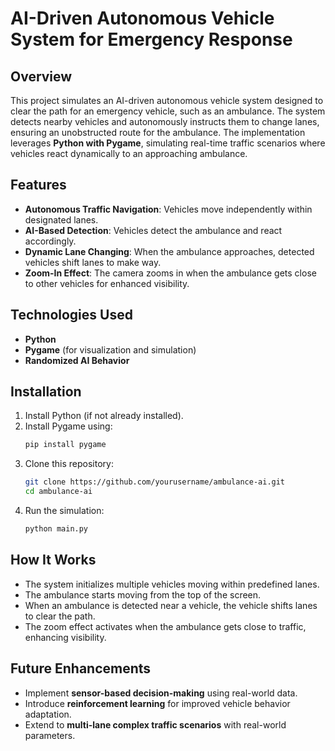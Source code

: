 # AI-Driven Autonomous Vehicle System for Emergency Response

## Overview
This project simulates an AI-driven autonomous vehicle system designed to clear the path for an emergency vehicle, such as an ambulance. The system detects nearby vehicles and autonomously instructs them to change lanes, ensuring an unobstructed route for the ambulance. The implementation leverages **Python with Pygame**, simulating real-time traffic scenarios where vehicles react dynamically to an approaching ambulance.

## Features
- **Autonomous Traffic Navigation**: Vehicles move independently within designated lanes.
- **AI-Based Detection**: Vehicles detect the ambulance and react accordingly.
- **Dynamic Lane Changing**: When the ambulance approaches, detected vehicles shift lanes to make way.
- **Zoom-In Effect**: The camera zooms in when the ambulance gets close to other vehicles for enhanced visibility.

## Technologies Used
- **Python**
- **Pygame** (for visualization and simulation)
- **Randomized AI Behavior**

## Installation
1. Install Python (if not already installed).
2. Install Pygame using:
   ```sh
   pip install pygame
   ```
3. Clone this repository:
   ```sh
   git clone https://github.com/yourusername/ambulance-ai.git
   cd ambulance-ai
   ```
4. Run the simulation:
   ```sh
   python main.py
   ```

## How It Works
- The system initializes multiple vehicles moving within predefined lanes.
- The ambulance starts moving from the top of the screen.
- When an ambulance is detected near a vehicle, the vehicle shifts lanes to clear the path.
- The zoom effect activates when the ambulance gets close to traffic, enhancing visibility.

## Future Enhancements
- Implement **sensor-based decision-making** using real-world data.
- Introduce **reinforcement learning** for improved vehicle behavior adaptation.
- Extend to **multi-lane complex traffic scenarios** with real-world parameters.



